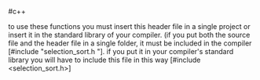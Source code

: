 #c++


to use these functions you must insert this header file in a single project or insert it in the standard library of your compiler. (if you put both the source file and the header file in a single folder, it must be included in the compiler [#include "selection_sort.h "].
if you put it in your compiler's standard library you will have to include this file in this way [#include <selection_sort.h>]
